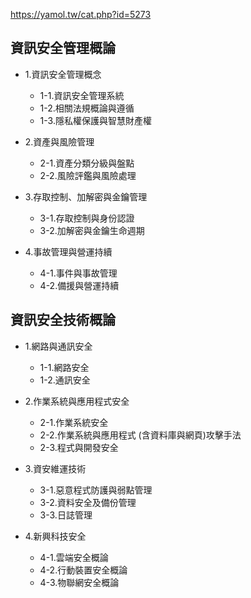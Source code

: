 https://yamol.tw/cat.php?id=5273

## 資訊安全管理概論

- 1.資訊安全管理概念
  - 1-1.資訊安全管理系統
  - 1-2.相關法規概論與遵循
  - 1-3.隱私權保護與智慧財產權

- 2.資產與風險管理
  - 2-1.資產分類分級與盤點
  - 2-2.風險評鑑與風險處理

- 3.存取控制、加解密與金鑰管理
  - 3-1.存取控制與身份認證
  - 3-2.加解密與金鑰生命週期

- 4.事故管理與營運持續
  - 4-1.事件與事故管理
  - 4-2.備援與營運持續


## 資訊安全技術概論
- 1.網路與通訊安全
  - 1-1.網路安全
  - 1-2.通訊安全

- 2.作業系統與應用程式安全
  - 2-1.作業系統安全
  - 2-2.作業系統與應用程式 (含資料庫與網頁)攻擊手法
  - 2-3.程式與開發安全


- 3.資安維運技術
  - 3-1.惡意程式防護與弱點管理
  - 3-2.資料安全及備份管理
  - 3-3.日誌管理

- 4.新興科技安全
  - 4-1.雲端安全概論
  - 4-2.行動裝置安全概論
  - 4-3.物聯網安全概論
